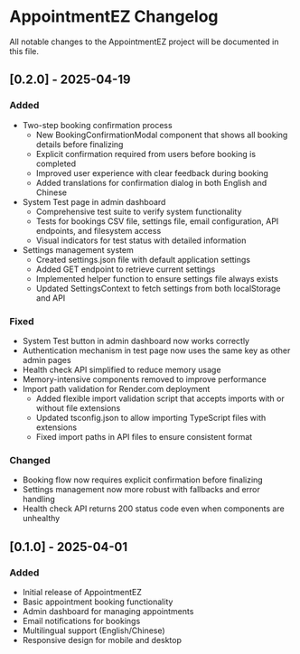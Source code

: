# AppointmentEZ Changelog

All notable changes to the AppointmentEZ project will be documented in this file.

## [0.2.0] - 2025-04-19

### Added
- Two-step booking confirmation process
  - New BookingConfirmationModal component that shows all booking details before finalizing
  - Explicit confirmation required from users before booking is completed
  - Improved user experience with clear feedback during booking
  - Added translations for confirmation dialog in both English and Chinese
- System Test page in admin dashboard
  - Comprehensive test suite to verify system functionality
  - Tests for bookings CSV file, settings file, email configuration, API endpoints, and filesystem access
  - Visual indicators for test status with detailed information
- Settings management system
  - Created settings.json file with default application settings
  - Added GET endpoint to retrieve current settings
  - Implemented helper function to ensure settings file always exists
  - Updated SettingsContext to fetch settings from both localStorage and API

### Fixed
- System Test button in admin dashboard now works correctly
- Authentication mechanism in test page now uses the same key as other admin pages
- Health check API simplified to reduce memory usage
- Memory-intensive components removed to improve performance
- Import path validation for Render.com deployment
  - Added flexible import validation script that accepts imports with or without file extensions
  - Updated tsconfig.json to allow importing TypeScript files with extensions
  - Fixed import paths in API files to ensure consistent format

### Changed
- Booking flow now requires explicit confirmation before finalizing
- Settings management now more robust with fallbacks and error handling
- Health check API returns 200 status code even when components are unhealthy

## [0.1.0] - 2025-04-01

### Added
- Initial release of AppointmentEZ
- Basic appointment booking functionality
- Admin dashboard for managing appointments
- Email notifications for bookings
- Multilingual support (English/Chinese)
- Responsive design for mobile and desktop
